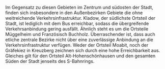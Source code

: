 Im Gegensatz zu diesen Gebieten im Zentrum und südosten der Stadt, finden sich insbesondere in den Außenbezirken Gebiete
die ohne weitreichende Verkehrsinfrastruktur. <span class="marker-label" id="marker-label-intermodal-kladow">Kladow</span>, der
südlichste Ortsteil der Stadt, ist lediglich mit dem Bus erreichbar, sodass die übergreifende Verkehrsanbindung gering ausfällt. Ähnlich
 steht es um die Ortsteile <span class="marker-label" id="marker-label-intermodal-mueggelheim">Müggelheim</span> und 
 <span class="marker-label" id="marker-label-intermodal-franzoesisch-buchholz">Französisch Buchholz</span>. Überraschender ist, dass auch
  etliche zentrale Bezirke nicht über eine  zuverlässige Anbindung an die Verkehrsinfrastruktur verfügen. Weder der Ortsteil 
  <span class="marker-label" id="marker-label-intermodal-moabit">Moabit</span>, noch der 
<span class="marker-label" id="marker-label-intermodal-graefekiez">Gräfekiez</span> in Kreuzberg zeichnen sich durch eine hohe
 Erreichbarkeit aus. Gleiches gilt für den Ortsteil 
 <span class="marker-label" id="marker-label-intermodal-alt-hohenschoenhausen">Alt-Hohenschönhausen</span> und den gesamten Süden der
  Stadt jenseits des S-Bahnrings.
